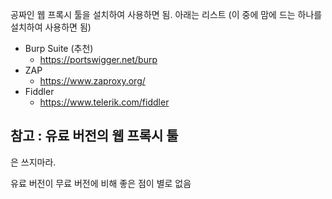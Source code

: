 
공짜인 웹 프록시 툴을 설치하여 사용하면 됨. 아래는 리스트
(이 중에 맘에 드는 하나를 설치하여 사용하면 됨)

- Burp Suite (추천)
	- https://portswigger.net/burp
- ZAP
	- https://www.zaproxy.org/
- Fiddler
	- https://www.telerik.com/fiddler

## 참고 : 유료 버전의 웹 프록시 툴

은 쓰지마라.

유료 버전이 무료 버전에 비해 좋은 점이 별로 없음